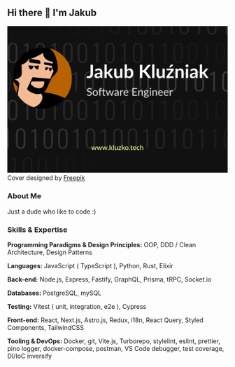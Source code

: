 ## Hi there 👋 I'm Jakub

![cover](cover.png)
Cover designed by [Freepik](https://www.freepik.com/free-vector/black-background-with-binary-numbers_1075645.htm#query=programming%20background%20black&position=10&from_view=search&track=ais)

### About Me

Just a dude who like to code :)

### Skills & Expertise

**Programming Paradigms & Design Principles:**  OOP, DDD / Clean Architecture, Design Patterns

**Languages:** JavaScript ( TypeScript ), Python, Rust, Elixir

**Back-end:** Node.js, Express, Fastify, GraphQL, Prisma, tRPC, Socket.io

**Databases:** PostgreSQL, mySQL

**Testing:** Vitest ( unit, integration, e2e ), Cypress

**Front-end:** React, Next.js, Astro.js, Redux, i18n, React Query, Styled Components, TailwindCSS

**Tooling & DevOps:** Docker, git, Vite.js, Turborepo, stylelint, eslint, prettier, pino logger, docker-compose, postman, VS Code debugger, test coverage, DI/IoC inversify



